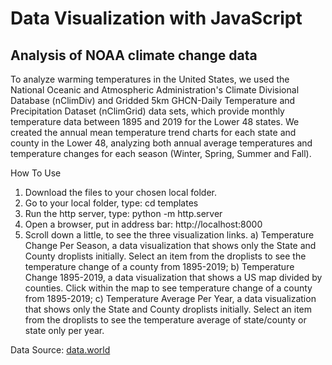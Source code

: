 # Data Visualization with JavaScript

## Analysis of NOAA climate change data
To analyze warming temperatures in the United States, we used the National Oceanic and Atmospheric Administration's Climate Divisional Database (nClimDiv) and Gridded 5km GHCN-Daily Temperature and Precipitation Dataset (nClimGrid) data sets, which provide monthly temperature data between 1895 and 2019 for the Lower 48 states. We created the annual mean temperature trend charts for each state and county in the Lower 48, analyzing both annual average temperatures and temperature changes for each season (Winter, Spring, Summer and Fall).

How To Use
1) Download the files to your chosen local folder.
2) Go to your local folder, type: cd templates
3) Run the http server, type: python -m http.server
4) Open a browser, put in address bar: http://localhost:8000
5) Scroll down a little, to see the three visualization links.
  a) Temperature Change Per Season,
        a data visualization that shows only the State and County droplists initially.
        Select an item from the droplists to see the temperature change of a county from 1895-2019;
  b) Temperature Change 1895-2019, 
        a data visualization that shows a US map divided by counties.
        Click within the map to see temperature change of a county from 1895-2019;
  c) Temperature Average Per Year,
        a data visualization that shows only the State and County droplists initially.
        Select an item from the droplists to see the temperature average of state/county or state only per year.


Data Source: [data.world](https://data.world/environmentdata/analysis-of-noaa-climate-change-data)

